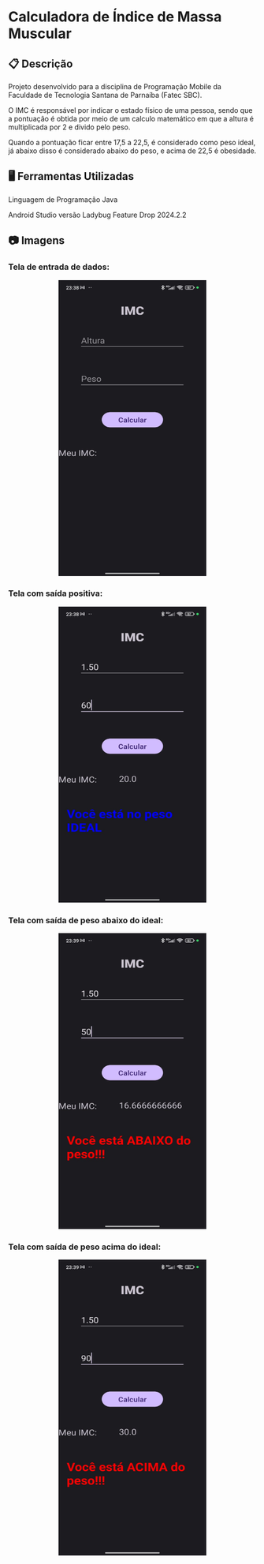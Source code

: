 
# Calculadora de Índice de Massa Muscular

## 📋 Descrição 
Projeto desenvolvido para a disciplina de Programação Mobile da Faculdade de Tecnologia Santana de Parnaíba (Fatec SBC).
 
O IMC é responsável por indicar o estado físico de uma pessoa, sendo que a pontuação é obtida por meio de um calculo matemático em que a altura é multiplicada por 2 e divido pelo peso. 

Quando a pontuação ficar entre 17,5 a 22,5, é considerado como peso ideal, já abaixo disso é considerado abaixo do peso, e acima de 22,5 é obesidade.

## 🖥️ Ferramentas Utilizadas

Linguagem de Programação Java 

Android Studio versão Ladybug Feature Drop 2024.2.2

## 📷 Imagens

### Tela de entrada de dados:

<p align="center">
  <img src="img/telaIMC01.jpg" alt="Texto Alternativo" height="600" width="300">
</p>

### Tela com saída positiva:

<p align="center">
  <img src="img/telaIMC02.jpg" alt="Texto Alternativo" height="600" width="300">
</p>

### Tela com saída de peso abaixo do ideal:

<p align="center">
  <img src="img/telaIMC03.jpg" alt="Texto Alternativo" height="600" width="300">
</p>

### Tela com saída de peso acima do ideal:

<p align="center">
  <img src="img/telaIMC04.jpg" alt="Texto Alternativo" height="600" width="300">
</p>
